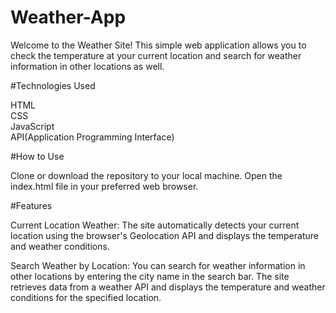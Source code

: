  # Weather-App


Welcome to the Weather Site! This simple web application allows you to check the temperature at your current location and search for weather information in other locations as well.

#Technologies Used

HTML                     
CSS                            
JavaScript                                            
API(Application Programming Interface)


#How to Use

Clone or download the repository to your local machine.
Open the index.html file in your preferred web browser.


#Features

Current Location Weather: The site automatically detects your current location using the browser's Geolocation API and displays the temperature and weather conditions.

Search Weather by Location: You can search for weather information in other locations by entering the city name in the search bar. The site retrieves data from a weather API and displays the temperature and weather conditions for the specified location.

